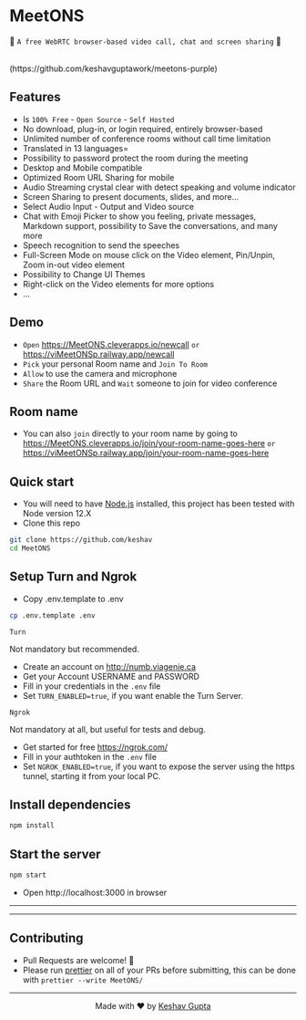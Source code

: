 # MeetONS

🚀 `A free WebRTC browser-based video call, chat and screen sharing` 🚀

<br>
(https://github.com/keshavguptawork/meetons-purple)

<br>

## Features

- Is `100% Free` - `Open Source` - `Self Hosted` 
- No download, plug-in, or login required, entirely browser-based
- Unlimited number of conference rooms without call time limitation
- Translated in 13 languages=
- Possibility to password protect the room during the meeting
- Desktop and Mobile compatible
- Optimized Room URL Sharing for mobile
- Audio Streaming crystal clear with detect speaking and volume indicator
- Screen Sharing to present documents, slides, and more...
- Select Audio Input - Output and Video source
- Chat with Emoji Picker to show you feeling, private messages, Markdown support, possibility to Save the conversations, and many more
- Speech recognition to send the speeches
- Full-Screen Mode on mouse click on the Video element, Pin/Unpin, Zoom in-out video element
- Possibility to Change UI Themes
- Right-click on the Video elements for more options
- ...

## Demo

- `Open` https://MeetONS.cleverapps.io/newcall `or` https://viMeetONSp.railway.app/newcall
- `Pick` your personal Room name and `Join To Room`
- `Allow` to use the camera and microphone
- `Share` the Room URL and `Wait` someone to join for video conference

## Room name

- You can also `join` directly to your room name by going to https://MeetONS.cleverapps.io/join/your-room-name-goes-here `or` https://viMeetONSp.railway.app/join/your-room-name-goes-here

## Quick start

- You will need to have [Node.js](https://nodejs.org/en/blog/release/v12.22.1/) installed, this project has been tested with Node version 12.X
- Clone this repo

```bash
git clone https://github.com/keshav
cd MeetONS
```

## Setup Turn and Ngrok

- Copy .env.template to .env

```bash
cp .env.template .env
```

`Turn`

Not mandatory but recommended.

- Create an account on http://numb.viagenie.ca
- Get your Account USERNAME and PASSWORD
- Fill in your credentials in the `.env` file
- Set `TURN_ENABLED=true`, if you want enable the Turn Server.

`Ngrok`

Not mandatory at all, but useful for tests and debug.

- Get started for free https://ngrok.com/
- Fill in your authtoken in the `.env` file
- Set `NGROK_ENABLED=true`, if you want to expose the server using the https tunnel, starting it from your local PC.

## Install dependencies

```js
npm install
```

## Start the server

```js
npm start
```

- Open http://localhost:3000 in browser

---

---

## Contributing

- Pull Requests are welcome! 🙂
- Please run [prettier](https://prettier.io) on all of your PRs before submitting, this can be done with `prettier --write MeetONS/`

---

<p align="center"> Made with ❤️ by <a href="https://www.github.com/keshavguptawork/">Keshav Gupta</a></p>
